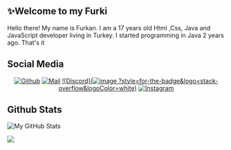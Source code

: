 <h2>✨Welcome to my Furki</h2>
<p>Hello there! My name is Furkan. I am a 17 years old Html ,Css, Java and JavaScript developer living in Turkey. I started programming in Java 2 years ago. That's it</p>
<h2>Social Media</h2>

<div align=center>


[![Github](https://img.shields.io/badge/GitHub-100000?style=for-the-badge&logo=github&logoColor=white)](https://github.com/fu-w)
[![Mail](https://img.shields.io/badge/Gmail-D14836?style=for-the-badge&logo=gmail&logoColor=white)](mailto:sanctusfurkan@gmail.com)
[![Discord](![image](https://user-images.githubusercontent.com/74312970/205465594-515555d2-ae23-4696-8742-161e2a3b6a01.png)
?style=for-the-badge&logo=stack-overflow&logoColor=white)](https://discord.gg/YvTYbM6QTn)
[![Instagram](https://img.shields.io/badge/Instagram-E4405F?style=for-the-badge&logo=instagram&logoColor=white)](https://www.instagram.com/furkangrns59)


  
</div>

<h2>Github Stats</h2>

![My GitHub Stats](https://github-readme-stats.vercel.app/api?username=fu-w&show_icons=true&theme=blue-green&count_private=true&include_all_commits=true&border_color=001F1E&text_color=09d672&icon_color=00C2C2&title_color=00F1E9&custom_title=My%20Stats)

![](https://komarev.com/ghpvc/?username=fu-w&label=Views&color=116262)
